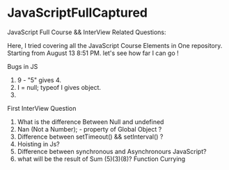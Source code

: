 # JavaScriptFullCaptured


JavaScript Full Course && InterView Related Questions:

Here, I tried covering all the JavaScript Course Elements in One repository. Starting from August 13 8:51 PM. let's see how far I can go !  

Bugs in JS
1) 9 - "5" gives 4.
2) I = null;  typeof I gives object.
3)

First InterView Question
1) What is the difference Between Null and undefined
2) Nan (Not a Number); - property of Global Object ?
3) Difference between setTimeout() && setInterval() ?
4) Hoisting in Js?
5) Difference between synchronous and Asynchronours JavaScript?
6) what will be the result of Sum (5)(3)(8)? Function Currying

 